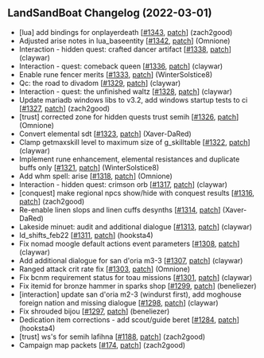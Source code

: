 ## LandSandBoat Changelog (2022-03-01)
- [lua] add bindings for onplayerdeath [[#1343](https://github.com/LandSandBoat/server/pull/1343), [patch](https://github.com/LandSandBoat/server/pull/1343.patch)] (zach2good)
- Adjusted arise notes in lua_baseentity [[#1342](https://github.com/LandSandBoat/server/pull/1342), [patch](https://github.com/LandSandBoat/server/pull/1342.patch)] (Omnione)
- Interaction - hidden quest: crafted dancer artifact [[#1338](https://github.com/LandSandBoat/server/pull/1338), [patch](https://github.com/LandSandBoat/server/pull/1338.patch)] (claywar)
- Interaction - quest: comeback queen [[#1336](https://github.com/LandSandBoat/server/pull/1336), [patch](https://github.com/LandSandBoat/server/pull/1336.patch)] (claywar)
- Enable rune fencer merits [[#1333](https://github.com/LandSandBoat/server/pull/1333), [patch](https://github.com/LandSandBoat/server/pull/1333.patch)] (WinterSolstice8)
- Qc: the road to divadom [[#1329](https://github.com/LandSandBoat/server/pull/1329), [patch](https://github.com/LandSandBoat/server/pull/1329.patch)] (claywar)
- Interaction - quest: the unfinished waltz [[#1328](https://github.com/LandSandBoat/server/pull/1328), [patch](https://github.com/LandSandBoat/server/pull/1328.patch)] (claywar)
- Update mariadb windows libs to v3.2, add windows startup tests to ci [[#1327](https://github.com/LandSandBoat/server/pull/1327), [patch](https://github.com/LandSandBoat/server/pull/1327.patch)] (zach2good)
- [trust] corrected zone for hidden quests trust semih [[#1326](https://github.com/LandSandBoat/server/pull/1326), [patch](https://github.com/LandSandBoat/server/pull/1326.patch)] (Omnione)
- Convert elemental sdt [[#1323](https://github.com/LandSandBoat/server/pull/1323), [patch](https://github.com/LandSandBoat/server/pull/1323.patch)] (Xaver-DaRed)
- Clamp getmaxskill level to maximum size of g_skilltable [[#1322](https://github.com/LandSandBoat/server/pull/1322), [patch](https://github.com/LandSandBoat/server/pull/1322.patch)] (claywar)
- Implement rune enhancement, elemental resistances and duplicate buffs only [[#1321](https://github.com/LandSandBoat/server/pull/1321), [patch](https://github.com/LandSandBoat/server/pull/1321.patch)] (WinterSolstice8)
- Add whm spell: arise [[#1318](https://github.com/LandSandBoat/server/pull/1318), [patch](https://github.com/LandSandBoat/server/pull/1318.patch)] (Omnione)
- Interaction - hidden quest: crimson orb [[#1317](https://github.com/LandSandBoat/server/pull/1317), [patch](https://github.com/LandSandBoat/server/pull/1317.patch)] (claywar)
- [conquest] make regional npcs show/hide with conquest results [[#1316](https://github.com/LandSandBoat/server/pull/1316), [patch](https://github.com/LandSandBoat/server/pull/1316.patch)] (zach2good)
- Re-enable linen slops and linen cuffs desynths [[#1314](https://github.com/LandSandBoat/server/pull/1314), [patch](https://github.com/LandSandBoat/server/pull/1314.patch)] (Xaver-DaRed)
- Lakeside minuet: audit and additional dialogue [[#1313](https://github.com/LandSandBoat/server/pull/1313), [patch](https://github.com/LandSandBoat/server/pull/1313.patch)] (claywar)
- Id_shifts_feb22 [[#1311](https://github.com/LandSandBoat/server/pull/1311), [patch](https://github.com/LandSandBoat/server/pull/1311.patch)] (hooksta4)
- Fix nomad moogle default actions event parameters [[#1308](https://github.com/LandSandBoat/server/pull/1308), [patch](https://github.com/LandSandBoat/server/pull/1308.patch)] (claywar)
- Add additional dialogue for san d'oria m3-3 [[#1307](https://github.com/LandSandBoat/server/pull/1307), [patch](https://github.com/LandSandBoat/server/pull/1307.patch)] (claywar)
- Ranged attack crit rate fix [[#1303](https://github.com/LandSandBoat/server/pull/1303), [patch](https://github.com/LandSandBoat/server/pull/1303.patch)] (Omnione)
- Fix bcnm requirement status for toau missions [[#1301](https://github.com/LandSandBoat/server/pull/1301), [patch](https://github.com/LandSandBoat/server/pull/1301.patch)] (claywar)
- Fix itemid for bronze hammer in sparks shop [[#1299](https://github.com/LandSandBoat/server/pull/1299), [patch](https://github.com/LandSandBoat/server/pull/1299.patch)] (beneliezer)
- [interaction] update san d'oria m2-3 (windurst first), add moghouse foreign nation and missing dialogue [[#1298](https://github.com/LandSandBoat/server/pull/1298), [patch](https://github.com/LandSandBoat/server/pull/1298.patch)] (claywar)
- Fix shrouded bijou [[#1297](https://github.com/LandSandBoat/server/pull/1297), [patch](https://github.com/LandSandBoat/server/pull/1297.patch)] (beneliezer)
- Dedication item corrections - add scout/guide beret [[#1284](https://github.com/LandSandBoat/server/pull/1284), [patch](https://github.com/LandSandBoat/server/pull/1284.patch)] (hooksta4)
- [trust] ws's for semih lafihna [[#1188](https://github.com/LandSandBoat/server/pull/1188), [patch](https://github.com/LandSandBoat/server/pull/1188.patch)] (zach2good)
- Campaign map packets [[#174](https://github.com/LandSandBoat/server/pull/174), [patch](https://github.com/LandSandBoat/server/pull/174.patch)] (zach2good)
